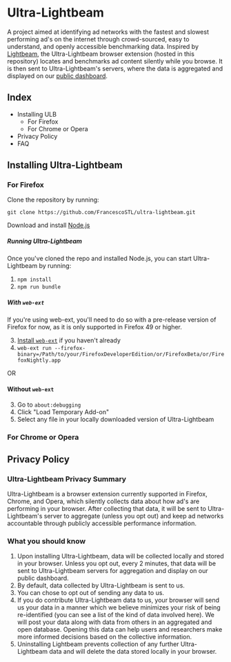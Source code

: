 # Ultra-Lightbeam
A project aimed at identifying ad networks with the fastest and slowest performing ad's on the internet through crowd-sourced, easy to understand, and openly accessible benchmarking data. Inspired by [Lightbeam](https://github.com/mozilla/lightbeam), the Ultra-Lightbeam browser extension (hosted in this repository) locates and benchmarks ad content silently while you browse. It is then sent to Ultra-Lightbeam's servers, where the data is aggregated and displayed on our [public dashboard](http://ultra-lightbeam.com/dashboard).

## Index
* Installing ULB
  * For Firefox
  * For Chrome or Opera
* Privacy Policy
* FAQ

## Installing Ultra-Lightbeam

### For Firefox

Clone the repository by running:

```
git clone https://github.com/FrancescoSTL/ultra-lightbeam.git
```

Download and install [Node.js](https://nodejs.org/en/download/)

##### Running Ultra-Lightbeam

Once you've cloned the repo and installed Node.js, you can start Ultra-Lightbeam by running:

1. `npm install`
2. `npm run bundle`

##### With `web-ext`

If you're using web-ext, you'll need to do so with a pre-release version of Firefox for now, as it is only supported in Firefox 49 or higher.

3. [Install `web-ext`](https://github.com/mozilla/web-ext/#documentation) if
   you haven't already
4. `web-ext run --firefox-binary=/Path/to/your/FirefoxDeveloperEdition/or/FirefoxBeta/or/FirefoxNightly.app`

OR

#### Without `web-ext`

3. Go to `about:debugging`
4. Click "Load Temporary Add-on"
5. Select any file in your locally downloaded version of Ultra-Lightbeam

### For Chrome or Opera


## Privacy Policy

### Ultra-Lightbeam Privacy Summary
Ultra-Lightbeam is a browser extension currently supported in Firefox, Chrome, and Opera, which silently collects data about how ad's are performing in your browser. After collecting that data, it will be sent to Ultra-Lightbeam's server to aggregate (unless you opt out) and keep ad networks accountable through publicly accessible performance information.

### What you should know

1. Upon installing Ultra-Lightbeam, data will be collected locally and stored in your browser. Unless you opt out, every 2 minutes, that data will be sent to Ultra-Lightbeam servers for aggregation and display on our public dashboard.
2. By default, data collected by Ultra-Lightbeam is sent to us.
3. You can chose to opt out of sending any data to us.
4. If you do contribute Ultra-Lightbeam data to us, your browser will send us your data in a manner which we believe minimizes your risk of being re-identified (you can see a list of the kind of data involved here). We will post your data along with data from others in an aggregated and open database. Opening this data can help users and researchers make more informed decisions based on the collective information.
5. Uninstalling Lightbeam prevents collection of any further Ultra-Lightbeam data and will delete the data stored locally in your browser.
